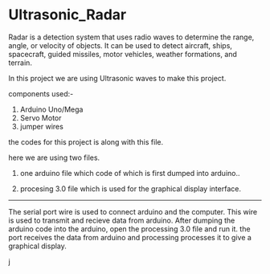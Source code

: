 # Ultrasonic_Radar

Radar is a detection system that uses radio waves to determine the range, angle, or velocity of objects. It can be used to detect aircraft, ships, spacecraft, guided missiles, motor vehicles, weather formations, and terrain. 

In this project we are using Ultrasonic waves to make this project.

components used:-
1) Arduino Uno/Mega
2) Servo Motor
3) jumper wires

the codes for this project is along with this file.

here we are using two files.
1) one arduino file which code of which is first dumped into arduino..

2) procesing 3.0 file which is used for the graphical display interface.
---------------------------------------------------------------------------------------------------------------------------------
  The serial port wire is used to connect arduino and the computer. This wire is used to transmit and recieve data from arduino. 
  After dumping the arduino code into the arduino, open the processing 3.0 file and run it. the port receives the data from arduino and processing processes it to give a graphical display.
  
j
